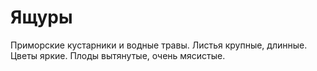 # Ящуры

Приморские кустарники и водные травы. Листья крупные, длинные. Цветы яркие. Плоды вытянутые, очень мясистые.